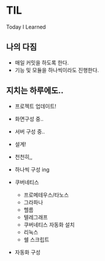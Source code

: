 # TIL

Today I Learned

## 나의 다짐

- 매일 커밋을 하도록 한다.
- 기능 및 모듈을 하나씩이라도 진행한다.

## 지치는 하루에도..

- 프로젝트 업데이트!

- 화면구성 중..

- 서버 구성 중..

- 설계!

- 천천히,,

- 하나씩 구성 ing

- 쿠버네티스 
  - 프로메테우스/타노스
  - 그라파나
  - 헬름
  - 텔레그래프
  - 쿠버네티스 자동화 설치
  - 리눅스
  - 쉘 스크립트

- 자동화 구성